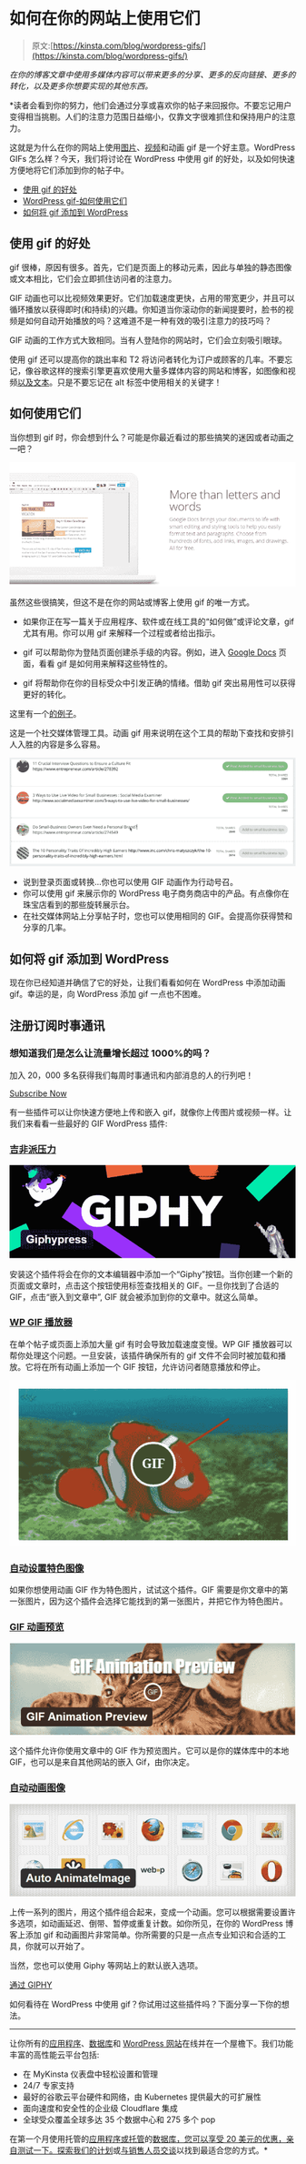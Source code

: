 # 如何在你的网站上使用它们

> 原文:[https://kinsta.com/blog/wordpress-gifs/](https://kinsta.com/blog/wordpress-gifs/)

*在你的博客文章中使用多媒体内容可以带来更多的分享、更多的反向链接、更多的转化，以及更多你想要实现的其他东西。*

 *读者会看到你的努力，他们会通过分享或喜欢你的帖子来回报你。不要忘记用户变得相当挑剔。人们的注意力范围日益缩小，仅靠文字很难抓住和保持用户的注意力。

这就是为什么在你的网站上使用[图片](https://kinsta.com/blog/free-images-for-wordpress/)、[视频](https://kinsta.com/blog/embed-youtube-video-wordpress/)和动画 gif 是一个好主意。WordPress GIFs 怎么样？今天，我们将讨论在 WordPress 中使用 gif 的好处，以及如何快速方便地将它们添加到你的帖子中。

*   [使用 gif 的好处](#gif-benefits)
*   [WordPress gif-如何使用它们](#wordpress-gifs)
*   [如何将 gif 添加到 WordPress](#add-gifs-to-wordpress)

## 使用 gif 的好处

gif 很棒，原因有很多。首先，它们是页面上的移动元素，因此与单独的静态图像或文本相比，它们会立即抓住访问者的注意力。

GIF 动画也可以比视频效果更好。它们加载速度更快，占用的带宽更少，并且可以循环播放以获得即时(和持续)的兴趣。你知道当你滚动你的新闻提要时，脸书的视频是如何自动开始播放的吗？这难道不是一种有效的吸引注意力的技巧吗？

GIF 动画的工作方式大致相同。当有人登陆你的网站时，它们会立刻吸引眼球。

使用 gif 还可以提高你的跳出率和 T2 将访问者转化为订户或顾客的几率。不要忘记，像谷歌这样的搜索引擎更喜欢使用大量多媒体内容的网站和博客，如图像和视频[以及文本](https://kinsta.com/blog/content-length/)。只是不要忘记在 alt 标签中使用相关的关键字！

## 如何使用它们

当你想到 gif 时，你会想到什么？可能是你最近看过的那些搞笑的迷因或者动画之一吧？

![Img1](img/bb8689bdd3a3e09b90a281574853e31b.png)

虽然这些很搞笑，但这不是在你的网站或博客上使用 gif 的唯一方式。

*   如果你正在写一篇关于应用程序、软件或在线工具的“如何做”或评论文章，gif 尤其有用。你可以用 gif 来解释一个过程或者给出指示。
*   gif 可以帮助你为登陆页面创建杀手级的内容。例如，进入 [Google Docs](https://www.google.com/docs/about/) 页面，看看 gif 是如何用来解释这些特性的。

*   gif 将帮助你在你的目标受众中引发正确的情绪。借助 gif 突出易用性可以获得更好的转化。

这里有一个[的例子](https://choosejarvis.com/)。

这是一个社交媒体管理工具。动画 gif 用来说明在这个工具的帮助下查找和安排引人入胜的内容是多么容易。

![Img2](img/461aa8b0776677477a344079b83b0a5b.png)

*   说到登录页面或转换…你也可以使用 GIF 动画作为行动号召。
*   你可以使用 gif 来展示你的 WordPress 电子商务商店中的产品。有点像你在珠宝店看到的那些旋转展示台。
*   在社交媒体网站上分享帖子时，您也可以使用相同的 GIF。会提高你获得赞和分享的几率。

## 如何将 gif 添加到 WordPress

现在你已经知道并确信了它的好处，让我们看看如何在 WordPress 中添加动画 gif。幸运的是，向 WordPress 添加 gif 一点也不困难。

## 注册订阅时事通讯



### 想知道我们是怎么让流量增长超过 1000%的吗？

加入 20，000 多名获得我们每周时事通讯和内部消息的人的行列吧！

[Subscribe Now](#newsletter)

有一些插件可以让你快速方便地上传和嵌入 gif，就像你上传图片或视频一样。让我们来看看一些最好的 GIF WordPress 插件:

### [吉非派压力](https://wordpress.org/plugins/giphypress/)

![Img3](img/02bc1fb37d17e40ed336ad3149060bf3.png)

安装这个插件将会在你的文本编辑器中添加一个“Giphy”按钮。当你创建一个新的页面或文章时，点击这个按钮使用标签查找相关的 GIF。一旦你找到了合适的 GIF，点击“嵌入到文章中”, GIF 就会被添加到你的文章中。就这么简单。

### [WP GIF 播放器](https://wordpress.org/plugins/wp-gif-player/)

在单个帖子或页面上添加大量 gif 有时会导致加载速度变慢。WP GIF 播放器可以帮你处理这个问题。一旦安装，该插件确保所有的 gif 文件不会同时被加载和播放。它将在所有动画上添加一个 GIF 按钮，允许访问者随意播放和停止。

![Img4](img/c42c50ad8507277c2ce1195b785ee9ea.png)

### [自动设置特色图像](https://wordpress.org/plugins/autoset-featured-image/)

如果你想使用动画 GIF 作为特色图片，试试这个插件。GIF 需要是你文章中的第一张图片，因为这个插件会选择它能找到的第一张图片，并把它作为特色图片。

### [GIF 动画预览](https://wordpress.org/plugins/gif-animation-preview/)

![Img5](img/b2c645dc913aa52b806cb03c9878b27e.png)

这个插件允许你使用文章中的 GIF 作为预览图片。它可以是你的媒体库中的本地 GIF，也可以是来自其他网站的嵌入 Gif，由你决定。

### [自动动画图像](https://wordpress.org/plugins/auto-animateimage/)

![Img6](img/f617773c8a30372a2a940de358103796.png)

上传一系列的图片，用这个插件组合起来，变成一个动画。您可以根据需要设置许多选项，如动画延迟、倒带、暂停或重复计数。如你所见，在你的 WordPress 博客上添加 gif 和动画图片非常简单。你所需要的只是一点点专业知识和合适的工具，你就可以开始了。

当然，您也可以使用 Giphy 等网站上的默认嵌入选项。

[通过 GIPHY](http://giphy.com/gifs/thumbs-up-keanu-reeves-j5QcmXoFWl4Q0)

如何看待在 WordPress 中使用 gif？你试用过这些插件吗？下面分享一下你的想法。

* * *

让你所有的[应用程序](https://kinsta.com/application-hosting/)、[数据库](https://kinsta.com/database-hosting/)和 [WordPress 网站](https://kinsta.com/wordpress-hosting/)在线并在一个屋檐下。我们功能丰富的高性能云平台包括:

*   在 MyKinsta 仪表盘中轻松设置和管理
*   24/7 专家支持
*   最好的谷歌云平台硬件和网络，由 Kubernetes 提供最大的可扩展性
*   面向速度和安全性的企业级 Cloudflare 集成
*   全球受众覆盖全球多达 35 个数据中心和 275 多个 pop

在第一个月使用托管的[应用程序或托管](https://kinsta.com/application-hosting/)的[数据库，您可以享受 20 美元的优惠，亲自测试一下。探索我们的](https://kinsta.com/database-hosting/)[计划](https://kinsta.com/plans/)或[与销售人员交谈](https://kinsta.com/contact-us/)以找到最适合您的方式。*